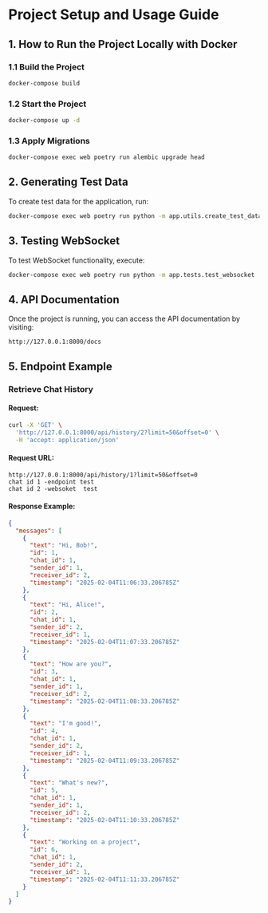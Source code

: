 # Project Setup and Usage Guide

## 1. How to Run the Project Locally with Docker

### 1.1 Build the Project
```sh
docker-compose build
```

### 1.2 Start the Project
```sh
docker-compose up -d
```

### 1.3 Apply Migrations
```sh
docker-compose exec web poetry run alembic upgrade head
```

## 2. Generating Test Data
To create test data for the application, run:
```sh
docker-compose exec web poetry run python -m app.utils.create_test_data
```

## 3. Testing WebSocket
To test WebSocket functionality, execute:
```sh
docker-compose exec web poetry run python -m app.tests.test_websocket
```

## 4. API Documentation
Once the project is running, you can access the API documentation by visiting:
```
http://127.0.0.1:8000/docs
```

## 5. Endpoint Example

### **Retrieve Chat History**
#### **Request:**
```sh
curl -X 'GET' \
  'http://127.0.0.1:8000/api/history/2?limit=50&offset=0' \
  -H 'accept: application/json'
```

#### **Request URL:**
```
http://127.0.0.1:8000/api/history/1?limit=50&offset=0
chat id 1 -endpoint test 
chat id 2 -websoket  test

```

#### **Response Example:**
```json
{
  "messages": [
    {
      "text": "Hi, Bob!",
      "id": 1,
      "chat_id": 1,
      "sender_id": 1,
      "receiver_id": 2,
      "timestamp": "2025-02-04T11:06:33.206785Z"
    },
    {
      "text": "Hi, Alice!",
      "id": 2,
      "chat_id": 1,
      "sender_id": 2,
      "receiver_id": 1,
      "timestamp": "2025-02-04T11:07:33.206785Z"
    },
    {
      "text": "How are you?",
      "id": 3,
      "chat_id": 1,
      "sender_id": 1,
      "receiver_id": 2,
      "timestamp": "2025-02-04T11:08:33.206785Z"
    },
    {
      "text": "I'm good!",
      "id": 4,
      "chat_id": 1,
      "sender_id": 2,
      "receiver_id": 1,
      "timestamp": "2025-02-04T11:09:33.206785Z"
    },
    {
      "text": "What's new?",
      "id": 5,
      "chat_id": 1,
      "sender_id": 1,
      "receiver_id": 2,
      "timestamp": "2025-02-04T11:10:33.206785Z"
    },
    {
      "text": "Working on a project",
      "id": 6,
      "chat_id": 1,
      "sender_id": 2,
      "receiver_id": 1,
      "timestamp": "2025-02-04T11:11:33.206785Z"
    }
  ]
}

```


